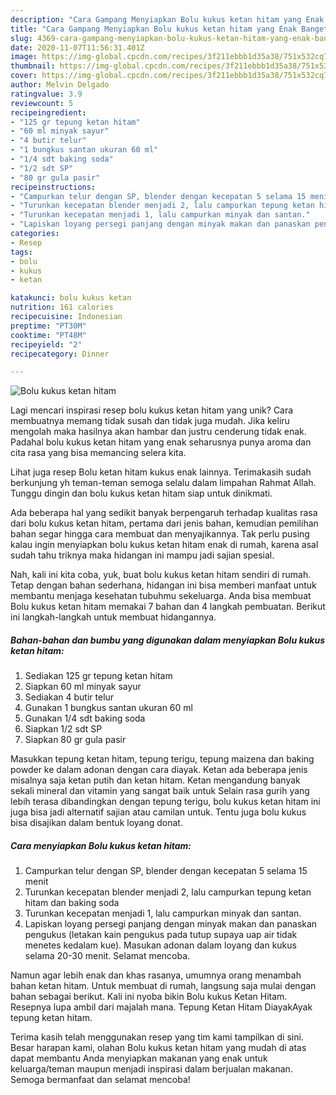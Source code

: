 ```yaml
---
description: "Cara Gampang Menyiapkan Bolu kukus ketan hitam yang Enak Banget"
title: "Cara Gampang Menyiapkan Bolu kukus ketan hitam yang Enak Banget"
slug: 4369-cara-gampang-menyiapkan-bolu-kukus-ketan-hitam-yang-enak-banget
date: 2020-11-07T11:56:31.401Z
image: https://img-global.cpcdn.com/recipes/3f211ebbb1d35a38/751x532cq70/bolu-kukus-ketan-hitam-foto-resep-utama.jpg
thumbnail: https://img-global.cpcdn.com/recipes/3f211ebbb1d35a38/751x532cq70/bolu-kukus-ketan-hitam-foto-resep-utama.jpg
cover: https://img-global.cpcdn.com/recipes/3f211ebbb1d35a38/751x532cq70/bolu-kukus-ketan-hitam-foto-resep-utama.jpg
author: Melvin Delgado
ratingvalue: 3.9
reviewcount: 5
recipeingredient:
- "125 gr tepung ketan hitam"
- "60 ml minyak sayur"
- "4 butir telur"
- "1 bungkus santan ukuran 60 ml"
- "1/4 sdt baking soda"
- "1/2 sdt SP"
- "80 gr gula pasir"
recipeinstructions:
- "Campurkan telur dengan SP, blender dengan kecepatan 5 selama 15 menit"
- "Turunkan kecepatan blender menjadi 2, lalu campurkan tepung ketan hitam dan baking soda"
- "Turunkan kecepatan menjadi 1, lalu campurkan minyak dan santan."
- "Lapiskan loyang persegi panjang dengan minyak makan dan panaskan pengukus (letakan kain pengukus pada tutup supaya uap air tidak menetes kedalam kue). Masukan adonan dalam loyang dan kukus selama 20-30 menit. Selamat mencoba."
categories:
- Resep
tags:
- bolu
- kukus
- ketan

katakunci: bolu kukus ketan 
nutrition: 161 calories
recipecuisine: Indonesian
preptime: "PT30M"
cooktime: "PT48M"
recipeyield: "2"
recipecategory: Dinner

---
```



![Bolu kukus ketan hitam](https://img-global.cpcdn.com/recipes/3f211ebbb1d35a38/751x532cq70/bolu-kukus-ketan-hitam-foto-resep-utama.jpg)

Lagi mencari inspirasi resep bolu kukus ketan hitam yang unik? Cara membuatnya memang tidak susah dan tidak juga mudah. Jika keliru mengolah maka hasilnya akan hambar dan justru cenderung tidak enak. Padahal bolu kukus ketan hitam yang enak seharusnya punya aroma dan cita rasa yang bisa memancing selera kita.

Lihat juga resep Bolu ketan hitam kukus enak lainnya. Terimakasih sudah berkunjung yh teman-teman semoga selalu dalam limpahan Rahmat Allah. Tunggu dingin dan bolu kukus ketan hitam siap untuk dinikmati.

Ada beberapa hal yang sedikit banyak berpengaruh terhadap kualitas rasa dari bolu kukus ketan hitam, pertama dari jenis bahan, kemudian pemilihan bahan segar hingga cara membuat dan menyajikannya. Tak perlu pusing kalau ingin menyiapkan bolu kukus ketan hitam enak di rumah, karena asal sudah tahu triknya maka hidangan ini mampu jadi sajian spesial.


Nah, kali ini kita coba, yuk, buat bolu kukus ketan hitam sendiri di rumah. Tetap dengan bahan sederhana, hidangan ini bisa memberi manfaat untuk membantu menjaga kesehatan tubuhmu sekeluarga. Anda bisa membuat Bolu kukus ketan hitam memakai 7 bahan dan 4 langkah pembuatan. Berikut ini langkah-langkah untuk membuat hidangannya.

<!--inarticleads1-->

##### Bahan-bahan dan bumbu yang digunakan dalam menyiapkan Bolu kukus ketan hitam:

1. Sediakan 125 gr tepung ketan hitam
1. Siapkan 60 ml minyak sayur
1. Sediakan 4 butir telur
1. Gunakan 1 bungkus santan ukuran 60 ml
1. Gunakan 1/4 sdt baking soda
1. Siapkan 1/2 sdt SP
1. Siapkan 80 gr gula pasir


Masukkan tepung ketan hitam, tepung terigu, tepung maizena dan baking powder ke dalam adonan dengan cara diayak. Ketan ada beberapa jenis misalnya saja ketan putih dan ketan hitam. Ketan mengandung banyak sekali mineral dan vitamin yang sangat baik untuk Selain rasa gurih yang lebih terasa dibandingkan dengan tepung terigu, bolu kukus ketan hitam ini juga bisa jadi alternatif sajian atau camilan untuk. Tentu juga bolu kukus bisa disajikan dalam bentuk loyang donat. 

<!--inarticleads2-->

##### Cara menyiapkan Bolu kukus ketan hitam:

1. Campurkan telur dengan SP, blender dengan kecepatan 5 selama 15 menit
1. Turunkan kecepatan blender menjadi 2, lalu campurkan tepung ketan hitam dan baking soda
1. Turunkan kecepatan menjadi 1, lalu campurkan minyak dan santan.
1. Lapiskan loyang persegi panjang dengan minyak makan dan panaskan pengukus (letakan kain pengukus pada tutup supaya uap air tidak menetes kedalam kue). Masukan adonan dalam loyang dan kukus selama 20-30 menit. Selamat mencoba.


Namun agar lebih enak dan khas rasanya, umumnya orang menambah bahan ketan hitam. Untuk membuat di rumah, langsung saja mulai dengan bahan sebagai berikut. Kali ini nyoba bikin Bolu kukus Ketan Hitam. Resepnya lupa ambil dari majalah mana. Tepung Ketan Hitam DiayakAyak tepung ketan hitam. 

Terima kasih telah menggunakan resep yang tim kami tampilkan di sini. Besar harapan kami, olahan Bolu kukus ketan hitam yang mudah di atas dapat membantu Anda menyiapkan makanan yang enak untuk keluarga/teman maupun menjadi inspirasi dalam berjualan makanan. Semoga bermanfaat dan selamat mencoba!

